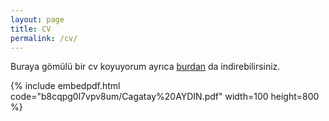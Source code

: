 ```yaml
---
layout: page
title: CV
permalink: /cv/
---
```


Buraya gömülü bir cv koyuyorum ayrıca [burdan](https://www.dropbox.com/s/b8cqpg0l7vpv8um/Cagatay%20AYDIN.pdf?dl=0) da indirebilirsiniz.


{% include embedpdf.html code="b8cqpg0l7vpv8um/Cagatay%20AYDIN.pdf" width=100 height=800 %}


